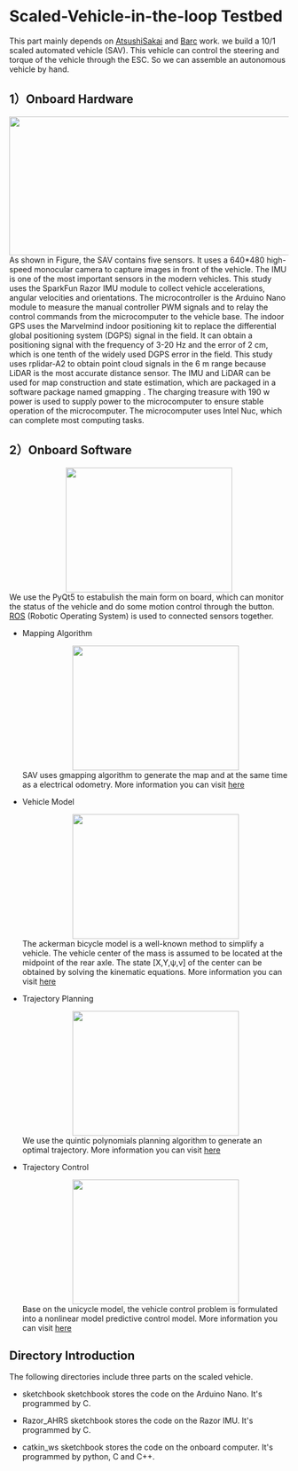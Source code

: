 Scaled-Vehicle-in-the-loop Testbed
====
This part mainly depends on [AtsushiSakai](https://github.com/AtsushiSakai/PythonRobotics) and [Barc](https://github.com/MPC-Berkeley/barc) work. we build a 10/1 scaled automated vehicle (SAV). This vehicle can control the steering and torque of the vehicle through the ESC. So we can assemble an autonomous vehicle by hand.<bar>

1）Onboard Hardware
----
<bar><div align=center><img width="800" height="250" src="https://github.com/tongjirc/Intelligent-Vehicle-and-Road/blob/master/IMG/hardware.png"/></div>
As shown in Figure, the SAV contains five sensors. It uses a 640*480 high-speed monocular camera to capture images in front of the vehicle. The IMU is one of the most important sensors in the modern vehicles. This study uses the SparkFun Razor IMU module to collect vehicle accelerations, angular velocities and orientations. The microcontroller is the Arduino Nano module to measure the manual controller PWM signals and to relay the control commands from the microcomputer to the vehicle base. The indoor GPS uses the Marvelmind indoor positioning kit to replace the differential global positioning system (DGPS) signal in the field. It can obtain a positioning signal with the frequency of 3-20 Hz and the error of 2 cm, which is one tenth of the widely used DGPS error in the field. This study uses rplidar-A2 to obtain point cloud signals in the 6 m range because LiDAR is the most accurate distance sensor. The IMU and LiDAR can be used for map construction and state estimation, which are packaged in a software package named gmapping . The charging treasure with 190 w power is used to supply power to the microcomputer to ensure stable operation of the microcomputer. The microcomputer uses Intel Nuc, which can complete most computing tasks.
 <bar>

2）Onboard Software
----
<bar><div align=center><img width="300" height="225" src="https://github.com/tongjirc/Intelligent-Vehicle-and-Road/blob/master/IMG/onboard_software.png"/></div>
We use the PyQt5 to estabulish the main form on board, which can monitor the status of the vehicle and do some motion control through the button. [ROS](http://wiki.ros.org/ROS/Introduction) (Robotic Operating System) is used to connected sensors together.

+ Mapping Algorithm
<bar><div align=center><img width="300" height="225" src="https://github.com/tongjirc/Intelligent-Vehicle-and-Road/blob/master/IMG/mapping.png"/></div>
SAV uses gmapping algorithm to generate the map and at the same time as a electrical odometry. More information you can visit [here](https://ieeexplore.ieee.org/document/7480175/)

+ Vehicle Model
<bar><div align=center><img width="300" height="225" src="https://github.com/tongjirc/Intelligent-Vehicle-and-Road/blob/master/IMG/ackman_model.png"/></div>
The ackerman bicycle model is a well-known method to simplify a vehicle. The vehicle center of the mass is assumed to be located at the midpoint of the rear axle. The state [X,Y,ψ,v] of the center can be obtained by solving the kinematic equations. More information you can visit [here](https://ieeexplore.ieee.org/document/7995816)

+ Trajectory Planning
<bar><div align=center><img width="300" height="225" src="https://github.com/tongjirc/Intelligent-Vehicle-and-Road/blob/master/IMG/planning.gif"/></div>
We use the quintic polynomials planning algorithm to generate an optimal trajectory. More information you can visit [here](https://ieeexplore.ieee.org/document/637936)

+ Trajectory Control
<bar><div align=center><img width="300" height="225" src="https://github.com/tongjirc/Intelligent-Vehicle-and-Road/blob/master/IMG/trajectory_tracking.gif"/></div>
Base on the unicycle model, the vehicle control problem is formulated into a nonlinear model predictive control model. More information you can visit [here](https://ieeexplore.ieee.org/abstract/document/7995816)

Directory Introduction
----
The following directories include three parts on the scaled vehicle.

+ sketchbook
<bar>sketchbook stores the code on the Arduino Nano. It's programmed by C.

+ Razor_AHRS
<bar>sketchbook stores the code on the Razor IMU. It's programmed by C.

+ catkin_ws
<bar>sketchbook stores the code on the onboard computer. It's programmed by python, C and C++.
